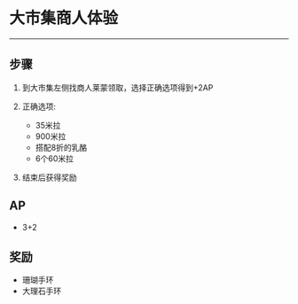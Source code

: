 # 大市集商人体验

---

## 步骤

1. 到大市集左侧找商人莱蒙领取，选择正确选项得到+2AP

2. 正确选项:
    * 35米拉
    * 900米拉
    * 搭配8折的乳酪
    * 6个60米拉

3. 结束后获得奖励

## AP

- 3+2

## 奖励

- 珊瑚手环
- 大理石手环